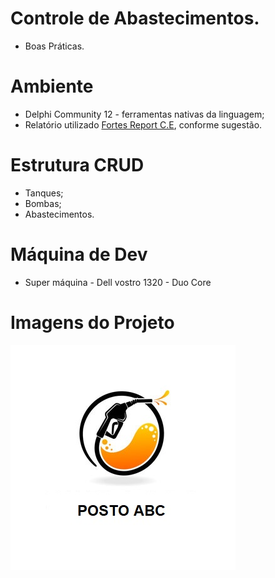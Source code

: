 # Controle de Abastecimentos.
- Boas Práticas.

# Ambiente
- Delphi Community 12 - ferramentas nativas da linguagem;
- Relatório utilizado <a href="https://github.com/fortesinformatica/fortesreport-ce">Fortes Report C.E</a>, conforme sugestão.

# Estrutura CRUD
- Tanques;
- Bombas;
- Abastecimentos.

# Máquina de Dev
- Super máquina - Dell vostro 1320 - Duo Core 


# Imagens do Projeto
![Principal](https://github.com/lucasfilicio/PostoABC/blob/main/Imagens/fundo.jpg)


